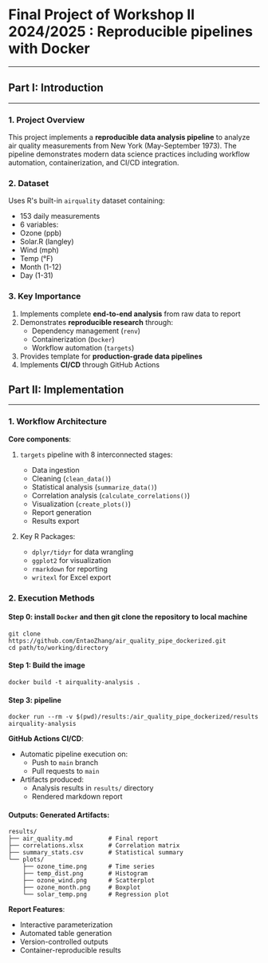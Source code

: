 # Final Project of Workshop II 2024/2025 : Reproducible pipelines with Docker

---

## Part I: Introduction
---
### 1. Project Overview
This project implements a **reproducible data analysis pipeline** to analyze air quality measurements from New York (May-September 1973). The pipeline demonstrates modern data science practices including workflow automation, containerization, and CI/CD integration.

### 2. Dataset
Uses R's built-in `airquality` dataset containing:
  - 153 daily measurements
  - 6 variables:
  - Ozone (ppb)
  - Solar.R (langley)
  - Wind (mph)
  - Temp (°F)
  - Month (1-12)
  - Day (1-31)

### 3. Key Importance
1. Implements complete **end-to-end analysis** from raw data to report
2. Demonstrates **reproducible research** through:
    - Dependency management (`renv`)
    - Containerization (`Docker`)
    - Workflow automation (`targets`)
3. Provides template for **production-grade data pipelines**
4. Implements **CI/CD** through GitHub Actions

## Part II: Implementation
---
### 1. Workflow Architecture
**Core components**:
1. `targets` pipeline with 8 interconnected stages:
    - Data ingestion
    - Cleaning (`clean_data()`)
    - Statistical analysis (`summarize_data()`)
    - Correlation analysis (`calculate_correlations()`)
    - Visualization (`create_plots()`)
    - Report generation
    - Results export

2. Key R Packages:
   - `dplyr/tidyr` for data wrangling
   - `ggplot2` for visualization
   - `rmarkdown` for reporting
   - `writexl` for Excel export

### 2. Execution Methods

#### Step 0: install `Docker` and then git clone the repository to local machine
```{bash}
git clone https://github.com/EntaoZhang/air_quality_pipe_dockerized.git
cd path/to/working/directory
```

#### Step 1: Build the image
```{bash}
docker build -t airquality-analysis .
```

#### Step 3: pipeline

```{bash}
docker run --rm -v $(pwd)/results:/air_quality_pipe_dockerized/results airquality-analysis
```

**GitHub Actions CI/CD**:
- Automatic pipeline execution on:
  - Push to `main` branch
  - Pull requests to `main`
- Artifacts produced:
  - Analysis results in `results/` directory
  - Rendered markdown report

#### Outputs: **Generated Artifacts**:
```
results/
├── air_quality.md          # Final report
├── correlations.xlsx       # Correlation matrix
├── summary_stats.csv       # Statistical summary
└── plots/
    ├── ozone_time.png      # Time series
    ├── temp_dist.png       # Histogram
    ├── ozone_wind.png      # Scatterplot
    ├── ozone_month.png     # Boxplot
    └── solar_temp.png      # Regression plot
```

**Report Features**:
- Interactive parameterization
- Automated table generation
- Version-controlled outputs
- Container-reproducible results

